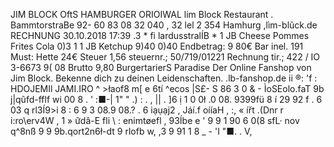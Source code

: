 JIM BLOCK OftS HAMBURGER ORIOIWAL lim Block Restaurant . BammtorstraBe 92- 60 83 08 32 040 , 32 lel 2 354 Hamhurg ,lìm-blũck.de RECHNUNG 30.10.2018 17:39 .3 * fi lardusstralÍB * 1 JB Cheese Pommes Frites Cola 0)3 1 1 JB Ketchup 9)40 0)40 Endbetrag: 9 80€ Bar inel. 191 Must: Hette 24€ Steuer 1,56 steuernr.; 50/719/01221 Rechnung tir.; 422 / IO 3-6673 9( 08 Brutto 9,80 BurgertarierS Paradise Der Online Fanshop von Jim Block. Bekenne dich zu deinen Leidenschaften. .lb-fanshop.de ii ®: 'f : HDOJEMIl JAMI.IRO ^ >łaof8 m[ e 6tí ^ecos |S£- S 86 3 0 & - ÌoSEolo.faT 9b j|qûfd-fflf wi 00 8 . ' :■-| 1" " .) : . , || . ]6 ị 1 0 0ł .0 08. 9399fü 8 í 29 92 f . 6 03 q rl3Í9>i 8 : 6 9 3 08.9 08.? . 6 iạụạj2 , Jáí.f oííaH , :, « ířt .(Dnr r i:ro\erv4W , 1 » ữdâ-E fli \ : enimtøefl , 93Íbe e ' 9 9 1 90 6 0(8 sfL· nov q^8nß 9 9 9b.qort2n6ł-dt 9 rlofb w, ,3 9 91 1 8 _ - 'I "■. . V,